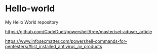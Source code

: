# Hello-world
My Hello World repository

https://github.com/CodeDuet/powershell/tree/master/set-aduser_article

https://www.infosecmatter.com/powershell-commands-for-pentesters/#list_installed_antivirus_av_products
